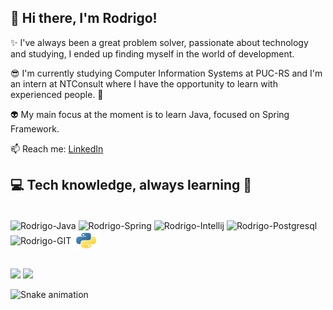 ## 👾 Hi there, I'm Rodrigo! ##
✨ I've always been a great problem solver, passionate about technology and studying, I ended up finding myself in the world of development. 

😎 I'm currently studying Computer Information Systems at PUC-RS and I'm an intern at NTConsult where I have the opportunity to learn with experienced people. 💙

👽 My main focus at the moment is to learn Java, focused on Spring Framework.

📫 Reach me: [LinkedIn](https://www.linkedin.com/in/rodrigo-renck-81509921a/)
  
  ## **💻 Tech knowledge, always learning** 🧠
  <div style="display: inline_block"><br>
  <img align="center" alt="Rodrigo-Java" height="30" width="40" src="https://cdn.jsdelivr.net/gh/devicons/devicon/icons/java/java-original.svg">
  <img align="center" alt="Rodrigo-Spring" height="30" width="40" src="https://cdn.jsdelivr.net/gh/devicons/devicon/icons/spring/spring-original.svg">
  <img align="center" alt="Rodrigo-Intellij" height="30" width="40" src="https://cdn.jsdelivr.net/gh/devicons/devicon/icons/intellij/intellij-original.svg">
  <img align="center" alt="Rodrigo-Postgresql" height="30" width="40" src="https://cdn.jsdelivr.net/gh/devicons/devicon/icons/postgresql/postgresql-original.svg">
  <img align="center" alt="Rodrigo-GIT" height="30" width="40" src="https://cdn.jsdelivr.net/gh/devicons/devicon/icons/git/git-original.svg">
  <img align="center" alt="Rodrigo-Python" height="30" width="40" src="https://raw.githubusercontent.com/devicons/devicon/master/icons/python/python-original.svg"> 
</div>
  
  ##
  <div> 
  <a href = "mailto:renckrodrigo030@gmail.com"><img src="https://img.shields.io/badge/-Gmail-%23333?style=for-the-badge&logo=gmail&logoColor=white" target="_blank"></a>
  <a href="https://www.linkedin.com/in/rodrigo-renck-81509921a/" target="_blank"><img src="https://img.shields.io/badge/-LinkedIn-%230077B5?style=for-the-badge&logo=linkedin&logoColor=white" target="_blank"></a> 
</div>

  ![Snake animation](https://github.com/rodrigorenck/rodrigorenck/blob/output/github-contribution-grid-snake.svg)

 
<!--
**rodrigorenck/rodrigorenck** is a ✨ _special_ ✨ repository because its `README.md` (this file) appears on your GitHub profile.
-->
